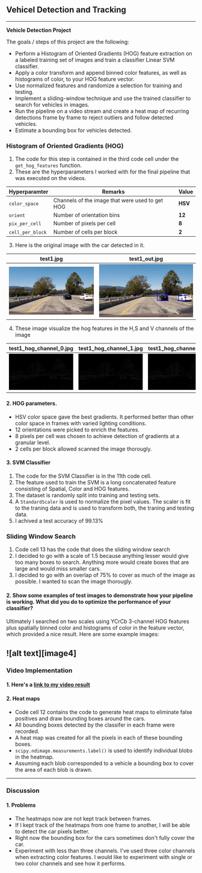 ## Vehicel Detection and Tracking

---

**Vehicle Detection Project**

The goals / steps of this project are the following:

* Perform a Histogram of Oriented Gradients (HOG) feature extraction on a labeled training set of images and train a classifier Linear SVM classifier.
* Apply a color transform and append binned color features, as well as histograms of color, to your HOG feature vector. 
* Use normalized features and randomize a selection for training and testing.
* Implement a sliding-window technique and use the trained classifier to search for vehicles in images.
* Run the pipeline on a video stream and create a heat map of recurring detections frame by frame to reject outliers and follow detected vehicles.
* Estimate a bounding box for vehicles detected.

[//]: # (Image References)
[test1]: ./test_images/test1.jpg
[test1_out]: ./output_images/test1_out.jpg
[test1_hog_0]: ./output_images/test1_hog_channel_0.jpg
[test1_hog_1]: ./output_images/test1_hog_channel_1.jpg
[test1_hog_2]: ./output_images/test1_hog_channel_2.jpg

### Histogram of Oriented Gradients (HOG)

1. The code for this step is contained in the third code cell under the `get_hog_features` function. 
2. These are the hyperparameters I worked with for the final pipeline that was executed on the videos.

| **Hyperparamter**  |  **Remarks**                                    | **Value** |
|--------------------|-------------------------------------------------|-----------|
| `color_space`      | Channels of the image that were used to get HOG | **HSV**   |
| `orient`           | Number of orientation bins                      | **12**    | 
| `pix_per_cell`     | Number of pixels per cell                       | **8**     |
| `cell_per_block`   | Number of cells per block                       | **2**     |

3. Here is the original image with the car detected in it.

|**test1.jpg**       | **test1_out.jpg**          |
|--------------------|----------------------------|
|![test1.jpg][test1] | ![test1_out.jpg][test1_out] |

4. These image visualize the hog features in the H,S and V channels of the image

|**test1_hog_channel_0.jpg** | **test1_hog_channel_1.jpg** | **test1_hog_channel_2.jpg** |
|----------------------------|-----------------------------|-----------------------------|
|![test1_hog_channel_0.jpg][test1_hog_0] |![test1_hog_channel_1.jpg][test1_hog_1] | ![test1_hog_channel_2.jpg][test1_hog_2] |

#### 2. HOG parameters.

* HSV color space gave the best gradients. It performed better than other color space in frames with varied lighting conditions.
* 12 orientations were picked to enrich the features.
* 8 pixels per cell was chosen to achieve detection of gradients at a granular level.
* 2 cells per block allowed scanned the image thorougly.

#### 3. SVM Classifier

1. The code for the SVM Classifier is in the 11th code cell.
2. The feature used to train the SVM is a long concatenated feature consisting of Spatial, Color and HOG features.
3. The dataset is randomly split into training and testing sets.
4. A `StandardScaler` is used to normalize the pixel values. The scaler is fit to the traning data and is used to transform both, the traning and testing data.
5. I achived a test accuracy of 99.13%

### Sliding Window Search

1. Code cell 13 has the code that does the sliding window search
2. I decided to go with a scale of 1.5 because anything lesser would give too many boxes to search. Anything more would create boxes that are large and would miss smaller cars.
3. I decided to go with an overlap of 75% to cover as much of the image as possible. I wanted to scan the image thorougly.

#### 2. Show some examples of test images to demonstrate how your pipeline is working.  What did you do to optimize the performance of your classifier?

Ultimately I searched on two scales using YCrCb 3-channel HOG features plus spatially binned color and histograms of color in the feature vector, which provided a nice result.  Here are some example images:

![alt text][image4]
---

### Video Implementation

#### 1. Here's a [link to my video result](./output_videos/project_video.mp4)

#### 2. Heat maps
* Code cell 12 contains the code to generate heat maps to eliminate false positives and draw bounding boxes around the cars.
* All bounding boxes detected by the classifer in each frame were recorded.
* A heat map was created for all the pixels in each of these bounding boxes. 
* `scipy.ndimage.measurements.label()` is used to identify individual blobs in the heatmap.
* Assuming each blob corresponded to a vehicle a bounding box to cover the area of each blob is drawn.

---

### Discussion

#### 1. Problems

* The heatmaps now are not kept track between frames.
* If I kept track of the heatmaps from one frame to another, I will be able to detect the car pixels better.
* Right now the bounding box for the cars sometimes don't fully cover the car.
* Experiment with less than three channels. I've used three color channels when extracting color features. I would like to experiment with single or two color channels and see how it performs.
